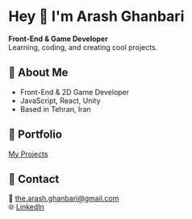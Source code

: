 # Hey 👋 I'm Arash Ghanbari

**Front-End & Game Developer**  
Learning, coding, and creating cool projects.

## 📌 About Me
- Front-End & 2D Game Developer
- JavaScript, React, Unity
- Based in Tehran, Iran  

## 📌 Portfolio  
[My Projects](https://github.com/thearashghanbari/Portfolio)

## 📌 Contact  
📧 the.arash.ghanbari@gmail.com  
🌐 [LinkedIn](https://linkedin.com/in/thearashghanbari)
